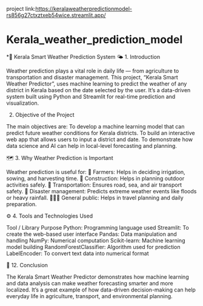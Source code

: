 project link:https://keralaweatherpredictionmodel-rs856g27ctxztxeb54wice.streamlit.app/
# Kerala_weather_prediction_model
*🌴 Kerala Smart Weather Prediction System
🌤 1. Introduction

Weather prediction plays a vital role in daily life — from agriculture to transportation and disaster management.
This project, “Kerala Smart Weather Predictor”, uses machine learning to predict the weather of any district in Kerala based on the date selected by the user.
It’s a data-driven system built using Python and Streamlit for real-time prediction and visualization.
 
 2. Objective of the Project

The main objectives are:
To develop a machine learning model that can predict future weather conditions for Kerala districts.
To build an interactive web app that allows users to input a district and date.
To demonstrate how data science and AI can help in local-level forecasting and planning.

🗺 3. Why Weather Prediction is Important

Weather prediction is useful for:
🌾 Farmers: Helps in deciding irrigation, sowing, and harvesting time.
🧱 Construction: Helps in planning outdoor activities safely.
🚗 Transportation: Ensures road, sea, and air transport safety.
🚨 Disaster management: Predicts extreme weather events like floods or heavy rainfall.
👨‍👩‍👧 General public: Helps in travel planning and daily preparation.

⚙ 4. Tools and Technologies Used

Tool / Library	Purpose
Python: Programming language used
Streamlit: To create the web-based user interface
Pandas: Data manipulation and handling
NumPy:	Numerical computation
Scikit-learn:	Machine learning model building
RandomForestClassifier:	Algorithm used for prediction
LabelEncoder:	To convert text data into numerical format

🧾 12. Conclusion

The Kerala Smart Weather Predictor demonstrates how machine learning and data analysis can make weather forecasting smarter and more localized.
It’s a great example of how data-driven decision-making can help everyday life in agriculture, transport, and environmental planning.
